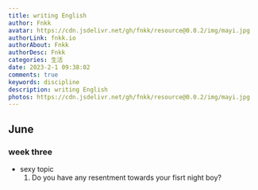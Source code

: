 ```yaml
---
title: writing English
author: Fnkk
avatar: https://cdn.jsdelivr.net/gh/fnkk/resource@0.0.2/img/mayi.jpg
authorLink: fnkk.io
authorAbout: Fnkk
authorDesc: Fnkk
categories: 生活
date: 2023-2-1 09:38:02
comments: true
keywords: discipline
description: writing English
photos: https://cdn.jsdelivr.net/gh/fnkk/resource@0.0.2/img/mayi.jpg
---
```

## June
### week three
- sexy topic
    1. Do you have any resentment towards your fisrt night boy?